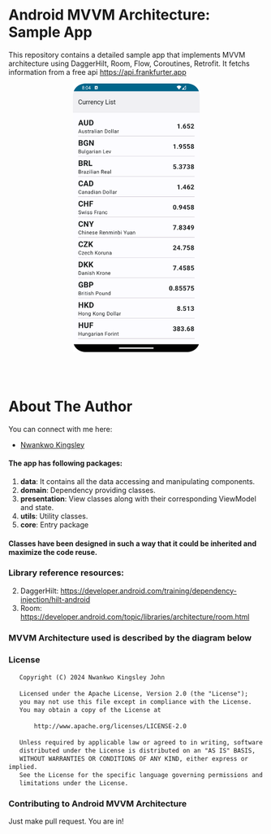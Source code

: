 # Android MVVM Architecture: Sample App

This repository contains a detailed sample app that implements MVVM architecture using DaggerHilt, Room, Flow, Coroutines, Retrofit. It fetchs information from a free api https://api.frankfurter.app
<p align="center">
  <img src="https://raw.githubusercontent.com/sirKings/android-mvvm/main/mvvm_screenshot.png" width="250">
</p>
<br>
<br>

# About The Author
You can connect with me here:
* [Nwankwo Kingsley](https://www.linkedin.com/in/kingsley-nwankwo-111b5271)

#### The app has following packages:
1. **data**: It contains all the data accessing and manipulating components.
2. **domain**: Dependency providing classes.
3. **presentation**: View classes along with their corresponding ViewModel and state.
4. **utils**: Utility classes.
5. **core**: Entry package

#### Classes have been designed in such a way that it could be inherited and maximize the code reuse.

### Library reference resources:
2. DaggerHilt: https://developer.android.com/training/dependency-injection/hilt-android
7. Room: https://developer.android.com/topic/libraries/architecture/room.html

### MVVM Architecture used is described by the diagram below

### License
```
   Copyright (C) 2024 Nwankwo Kingsley John

   Licensed under the Apache License, Version 2.0 (the "License");
   you may not use this file except in compliance with the License.
   You may obtain a copy of the License at

       http://www.apache.org/licenses/LICENSE-2.0

   Unless required by applicable law or agreed to in writing, software
   distributed under the License is distributed on an "AS IS" BASIS,
   WITHOUT WARRANTIES OR CONDITIONS OF ANY KIND, either express or implied.
   See the License for the specific language governing permissions and
   limitations under the License.
```

### Contributing to Android MVVM Architecture
Just make pull request. You are in!
